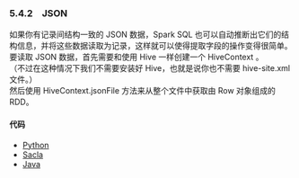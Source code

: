 ### 5.4.2　JSON ###
如果你有记录间结构一致的 JSON 数据，Spark SQL 也可以自动推断出它们的结构信息，并将这些数据读取为记录，这样就可以使得提取字段的操作变得很简单。  
要读取 JSON 数据，首先需要和使用 Hive 一样创建一个 HiveContext 。  
（不过在这种情况下我们不需要安装好 Hive，也就是说你也不需要 hive-site.xml 文件。）  
然后使用 HiveContext.jsonFile 方法来从整个文件中获取由 Row 对象组成的 RDD。
#### 代码 ####
-   [Python](P42JsonSQL.py)
-   [Sacla](S42JsonSQL.scala)
-   [Java](J42JsonSQL.java)